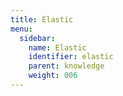 ```yaml
---
title: Elastic
menu:
  sidebar:
    name: Elastic
    identifier: elastic
    parent: knowledge
    weight: 006
---
```

